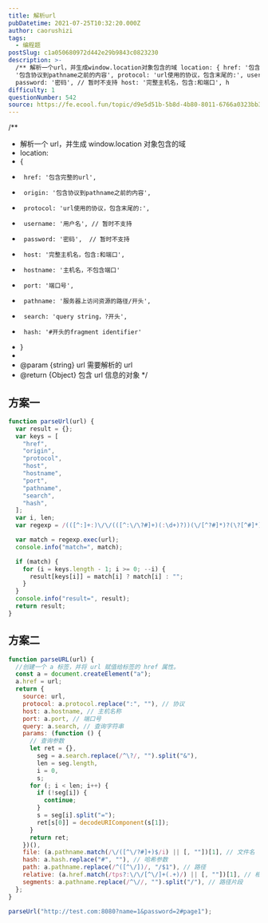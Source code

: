 ```yaml
---
title: 解析url
pubDatetime: 2021-07-25T10:32:20.000Z
author: caorushizi
tags:
  - 编程题
postSlug: c1a050680972d442e29b9843c0823230
description: >-
  /** 解析一个url，并生成window.location对象包含的域 location: { href: '包含完整的url', origin:
  '包含协议到pathname之前的内容', protocol: 'url使用的协议，包含末尾的:', username: '用户名', // 暂时不支持
  password: '密码', // 暂时不支持 host: '完整主机名，包含:和端口', h
difficulty: 1
questionNumber: 542
source: https://fe.ecool.fun/topic/d9e5d51b-5b8d-4b80-8011-6766a0323bb3
---
```


/\*\*

- 解析一个 url，并生成 window.location 对象包含的域
- location:
- {
-      href: '包含完整的url',
-      origin: '包含协议到pathname之前的内容',
-      protocol: 'url使用的协议，包含末尾的:',
-      username: '用户名', // 暂时不支持
-      password: '密码',  // 暂时不支持
-      host: '完整主机名，包含:和端口',
-      hostname: '主机名，不包含端口'
-      port: '端口号',
-      pathname: '服务器上访问资源的路径/开头',
-      search: 'query string，?开头',
-      hash: '#开头的fragment identifier'
- }
-
- @param {string} url 需要解析的 url
- @return {Object} 包含 url 信息的对象
  \*/

## 方案一

```javascript
function parseUrl(url) {
  var result = {};
  var keys = [
    "href",
    "origin",
    "protocol",
    "host",
    "hostname",
    "port",
    "pathname",
    "search",
    "hash",
  ];
  var i, len;
  var regexp = /(([^:]+:)\/\/(([^:\/\?#]+)(:\d+)?))(\/[^?#]*)?(\?[^#]*)?(#.*)?/;

  var match = regexp.exec(url);
  console.info("match=", match);

  if (match) {
    for (i = keys.length - 1; i >= 0; --i) {
      result[keys[i]] = match[i] ? match[i] : "";
    }
  }
  console.info("result=", result);
  return result;
}
```

## 方案二

```javascript
function parseURL(url) {
  //创建一个 a 标签，并将 url 赋值给标签的 href 属性。
  const a = document.createElement("a");
  a.href = url;
  return {
    source: url,
    protocol: a.protocol.replace(":", ""), // 协议
    host: a.hostname, // 主机名称
    port: a.port, // 端口号
    query: a.search, // 查询字符串
    params: (function () {
      // 查询参数
      let ret = {},
        seg = a.search.replace(/^\?/, "").split("&"),
        len = seg.length,
        i = 0,
        s;
      for (; i < len; i++) {
        if (!seg[i]) {
          continue;
        }
        s = seg[i].split("=");
        ret[s[0]] = decodeURIComponent(s[1]);
      }
      return ret;
    })(),
    file: (a.pathname.match(/\/([^\/?#]+)$/i) || [, ""])[1], // 文件名
    hash: a.hash.replace("#", ""), // 哈希参数
    path: a.pathname.replace(/^([^\/])/, "/$1"), // 路径
    relative: (a.href.match(/tps?:\/\/[^\/]+(.+)/) || [, ""])[1], // 相对路径
    segments: a.pathname.replace(/^\//, "").split("/"), // 路径片段
  };
}

parseUrl("http://test.com:8080?name=1&password=2#page1");
```
